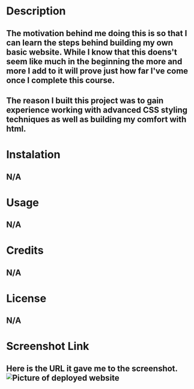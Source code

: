 # Description
## The motivation behind me doing this is so that I can learn the steps behind building my own basic website. While I know that this doens't seem like much in the beginning the more and more I add to it will prove just how far I've come once I complete this course. 
## The reason I built this project was to gain experience working with advanced CSS styling techniques as well as building my comfort with html. 
# Instalation
## N/A
# Usage
## N/A
# Credits 
## N/A
# License 
## N/A
# Screenshot Link
## Here is the URL it gave me to the screenshot. ![Picture of deployed website](https://user-images.githubusercontent.com/115948325/202596771-73e29843-523b-4b49-bfe1-b4fed91f9052.PNG)
